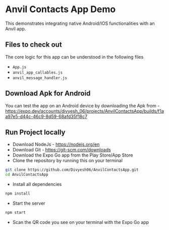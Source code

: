 # Anvil Contacts App Demo

This demonstrates integrating native Android/IOS functionalities with an Anvil app.

## Files to check out
The core logic for this app can be understood in the following files

- `App.js`
- `anvil_app_callables.js`
- `anvil_message_handler.js`

## Download Apk for Android

You can test the app on an Android device by downloading the Apk from - https://expo.dev/accounts/divyesh_06/projects/AnvilContactsApp/builds/f1aa97e5-d44c-46c9-8d59-68afd35f18c7

## Run Project locally 

* Download NodeJs - https://nodejs.org/en
* Download Git - https://git-scm.com/downloads
* Download the Expo Go app from the Play Store/App Store
* Clone the repository by running this on your terminal
```bash
git clone https://github.com/Divyesh06/AnvilContactsApp.git
cd AnvilContactsApp
```
* Install all dependencies
```bash
npm install
```
* Start the server
```bash
npm start
```

* Scan the QR code you see on your terminal with the Expo Go app
